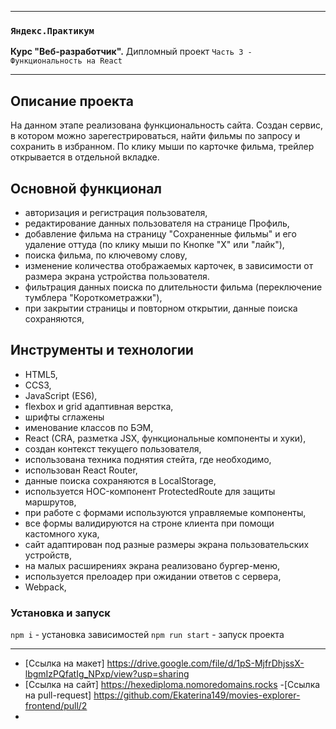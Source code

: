 -----

### `Яндекс.Практикум`
**Курс "Веб-разработчик".** Дипломный проект `Часть 3 - Функциональность на React`

-----

## Описание проекта

На данном этапе реализована функциональность сайта. Создан сервис, в котором можно зарегестрироваться, найти фильмы по запросу и сохранить в избранном. По клику мыши по карточке фильма, трейлер открывается в отдельной вкладке.

## Основной функционал
* авторизация и регистрация пользователя,
* редактирование данных пользователя на странице Профиль,
* добавление фильма на страницу "Сохраненные фильмы" и его удаление оттуда (по клику мыши по Кнопке "Х" или "лайк"),
*  поиска фильма, по ключевому слову,
* изменение количества отображаемых карточек, в зависимости от размера экрана устройства пользователя.
* фильтрация данных поиска по длительности фильма (переключение тумблера "Короткометражки"),
* при закрытии страницы и повторном открытии, данные поиска сохраняются,

## Инструменты и технологии
* HTML5,
* CCS3,
* JavaScript (ES6),
* flexbox и grid адаптивная верстка,
* шрифты сглажены
* именование классов по БЭМ,
* React (CRA, разметка JSX, функциональные компоненты и хуки),
* создан контекст текущего пользователя,
* использована техника поднятия стейта, где необходимо,
* использован React Router,
* данные поиска сохраняются в LocalStorage,
* используется HOC-компонент ProtectedRoute для защиты маршрутов,
* при работе с формами используются управляемые компоненты,
* все формы валидируются на строне клиента при помощи кастомного хука,
* сайт адаптирован под разные размеры экрана пользовательских устройств,
* на малых расширениях экрана реализовано бургер-меню,
* используется прелоадер при ожидании ответов с сервера,
* Webpack,



### Установка и запуск

`npm i` - установка зависимостей
`npm run start` - запуск проекта

---

- [Ссылка на макет] https://drive.google.com/file/d/1pS-MjfrDhjssX-lbgmIzPQfatIg_NPxp/view?usp=sharing
- [Ссылка на сайт] https://hexediploma.nomoredomains.rocks
-[Ссылка на pull-request] https://github.com/Ekaterina149/movies-explorer-frontend/pull/2
-
